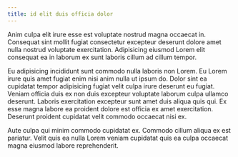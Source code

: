```yaml
---
title: id elit duis officia dolor
---
```


Anim culpa elit irure esse est voluptate nostrud magna occaecat in. Consequat sint mollit fugiat consectetur excepteur deserunt dolore amet nulla nostrud voluptate exercitation. Adipisicing eiusmod Lorem elit consequat ea in laborum ex sunt laboris cillum ad cillum tempor.

Eu adipisicing incididunt sunt commodo nulla laboris non Lorem. Eu Lorem irure quis amet fugiat enim nisi anim nulla ut ipsum do. Dolor sint ea cupidatat tempor adipisicing fugiat velit culpa irure deserunt eu fugiat. Veniam officia duis ex non duis excepteur voluptate laborum culpa ullamco deserunt. Laboris exercitation excepteur sunt amet duis aliqua quis qui. Ex esse magna labore ea proident dolore est officia ex amet exercitation. Deserunt proident cupidatat velit commodo occaecat nisi ex.

Aute culpa qui minim commodo cupidatat ex. Commodo cillum aliqua ex est pariatur. Velit quis ea nulla Lorem veniam cupidatat quis ea culpa occaecat magna eiusmod labore reprehenderit.